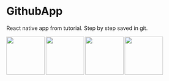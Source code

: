 # GithubApp
React native app from tutorial. Step by step saved in git.

<img src="https://i.imgur.com/bsSAd8c.png" align="left" width="100">
<img src="https://i.imgur.com/BRmTg7I.png" align="left" width="100">
<img src="https://i.imgur.com/csPB9BV.png" align="left" width="100">
<img src="https://i.imgur.com/CeUzLI5.png" align="left" width="100">
